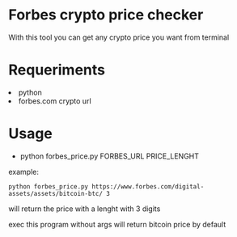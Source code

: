<h1>Forbes crypto price checker</h1>
<p>With this tool you can get any crypto price you want from terminal</p>
<h1>Requeriments</h1>
<li>python</li>
<li>forbes.com crypto url</li>
<h1>Usage</h1>
<ul>
<li>python forbes_price.py FORBES_URL PRICE_LENGHT</li>
</ul>
<p>example:</p>
<code>python forbes_price.py https://www.forbes.com/digital-assets/assets/bitcoin-btc/ 3</code>
<p>will return the price with a lenght with 3 digits</p>
<p>exec this program without args will return bitcoin price by default</p>

